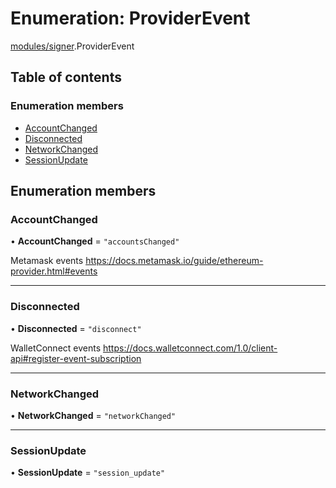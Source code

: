 # Enumeration: ProviderEvent

[modules/signer](../modules/modules_signer.md).ProviderEvent

## Table of contents

### Enumeration members

- [AccountChanged](modules_signer.ProviderEvent.md#accountchanged)
- [Disconnected](modules_signer.ProviderEvent.md#disconnected)
- [NetworkChanged](modules_signer.ProviderEvent.md#networkchanged)
- [SessionUpdate](modules_signer.ProviderEvent.md#sessionupdate)

## Enumeration members

### AccountChanged

• **AccountChanged** = `"accountsChanged"`

Metamask events https://docs.metamask.io/guide/ethereum-provider.html#events

___

### Disconnected

• **Disconnected** = `"disconnect"`

WalletConnect events https://docs.walletconnect.com/1.0/client-api#register-event-subscription

___

### NetworkChanged

• **NetworkChanged** = `"networkChanged"`

___

### SessionUpdate

• **SessionUpdate** = `"session_update"`
